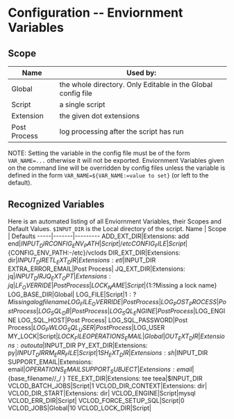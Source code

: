 # Configuration -- Enviornment Variables
## Scope
Name | Used by: 
-----|----------
Global | the whole directory. Only Editable in the Global config file
Script | a single script
Extension | the given dot extensions
Post Process | log processing after the script has run

NOTE: Setting the variable in the config file must be of the form `VAR_NAME=...` otherwise it will not be exported. Enviornment Variables given on the command line will be overridden by config files unless the variable is defined in the form `VAR_NAME=${VAR_NAME:=value to set}` (or left to the default). 

## Recognized Variables
Here is an automated listing of all Enviornment Variables, their Scopes and Default Values. `$INPUT_DIR` is the Local directory of the script.
Name | Scope | Defaults
-----|-------|---------
ADD_EXT_DIR|Extensions: add end|$INPUT_DIR
CONFIG_ENV_PATH|Script|/etc
CONFIG_FILE|Script|${CONFIG_ENV_PATH:-/etc}/vclods
DIR_EXT_DIR|Extensions: dir|$INPUT_DIR
ETL_EXT_DIR|Extensions: etl|$INPUT_DIR
EXTRA_ERROR_EMAIL|Post Process|
JQ_EXT_DIR|Extensions: jq|$INPUT_DIR
JQ_EXT_OPT|Extensions: jq|
LF_OVERRIDE|Post Process|
LOCK_NAME|Script|${1:?Missing a lock name}
LOG_BASE_DIR|Global|
LOG_FILE|Script|${1:?Missing a log file name}
LOG_FILE_OVERRIDE|Post Process|
LOG_POST_PROCESS|Post Process|
LOG_SQL_DB|Post Process|
LOG_SQL_ENGINE|Post Process|$LOG_ENGINE
LOG_SQL_HOST|Post Process|
LOG_SQL_PASSWORD|Post Process|$LOG_PW
LOG_SQL_USER|Post Process|$LOG_USER
MY_LOCK|Script|$LOCK_FILE
OPERATIONS_EMAIL|Global|
OUT_EXT_DIR|Extensions: out outa|$INPUT_DIR
PY_EXT_DIR|Extensions: py|$INPUT_DIR
RM_ERR_FILE|Script|1
SH_EXT_DIR|Extensions: sh|$INPUT_DIR
SUPPORT_EMAIL|Extensions: email|$OPERATIONS_EMAIL
SUPPORT_SUBJECT|Extensions: email|${base_filename//_/ }
TEE_EXT_DIR|Extensions: tee teea|$INPUT_DIR
VCLOD_BATCH_JOBS|Script|1
VCLOD_DIR_CONTEXT|Extensions: dir|
VCLOD_DIR_START|Extensions: dir|
VCLOD_ENGINE|Script|mysql
VCLOD_ERR_DIR|Script|
VCLOD_FORCE_SETUP_SQL|Script|0
VCLOD_JOBS|Global|10
VCLOD_LOCK_DIR|Script|
